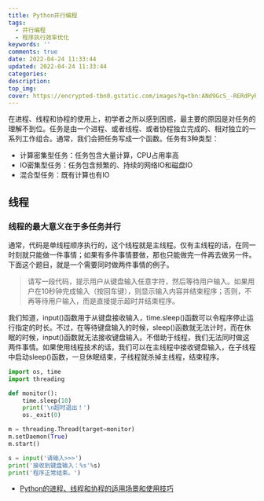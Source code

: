 ```yaml
---
title: Python并行编程
tags:
  - 并行编程
  - 程序执行效率优化
keywords: ''
comments: true
date: 2022-04-24 11:33:44
updated: 2022-04-24 11:33:44
categories:
description:
top_img:
cover: https://encrypted-tbn0.gstatic.com/images?q=tbn:ANd9GcS_-RERdPyRF1BfUce1mm9UploZ4Yn-kZZkjw&usqp=CAU
---
```


在进程、线程和协程的使用上，初学者之所以感到困惑，最主要的原因是对任务的理解不到位。任务是由一个进程、或者线程、或者协程独立完成的、相对独立的一系列工作组合。通常，我们会把任务写成一个函数。任务有3种类型：

- 计算密集型任务：任务包含大量计算，CPU占用率高
- IO密集型任务：任务包含频繁的、持续的网络IO和磁盘IO
- 混合型任务：既有计算也有IO




## 线程

### 线程的最大意义在于多任务并行

通常，代码是单线程顺序执行的，这个线程就是主线程。仅有主线程的话，在同一时刻就只能做一件事情；如果有多件事情要做，那也只能做完一件再去做另一件。
下面这个题目，就是一个需要同时做两件事情的例子。
>请写一段代码，提示用户从键盘输入任意字符，然后等待用户输入。如果用户在10秒钟完成输入（按回车键），则显示输入内容并结束程序；否则，不再等待用户输入，而是直接提示超时并结束程序。
>
>
我们知道，input()函数用于从键盘接收输入，time.sleep()函数可以令程序停止运行指定的时长。不过，在等待键盘输入的时候，sleep()函数就无法计时，而在休眠的时候，input()函数就无法接收键盘输入。不借助于线程，我们无法同时做这两件事情。如果使用线程技术的话，我们可以在主线程中接收键盘输入，在子线程中启动sleep()函数，一旦休眠结束，子线程就杀掉主线程，结束程序。

```python
import os, time
import threading

def monitor():
    time.sleep(10)
    print('\n超时退出！')
    os._exit(0)

m = threading.Thread(target=monitor)
m.setDaemon(True)
m.start()

s = input('请输入>>>')
print('接收到键盘输入：%s'%s)
print('程序正常结束。')
```



- [Python的进程、线程和协程的适用场景和使用技巧](https://bbs.huaweicloud.com/blogs/289318)









